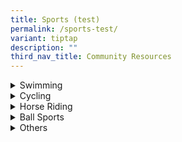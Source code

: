 ```yaml
---
title: Sports (test)
permalink: /sports-test/
variant: tiptap
description: ""
third_nav_title: Community Resources
---
```

<div data-type="detailGroup" class="isomer-accordion isomer-accordion-white">
<details class="isomer-details">
<summary>Swimming</summary>
<div data-type="detailsContent" class="isomer-details-content">
<table style="minWidth: 50px">
<colgroup>
<col>
<col>
</colgroup>
<tbody>
<tr>
<th rowspan="1" colspan="1">
<p>Organisation
<br>&amp; Contact Details</p>
</th>
<th rowspan="1" colspan="1">
<p>Programme Information</p>
</th>
</tr>
<tr>
<td rowspan="1" colspan="1">
<p><a href="http://www.aquafins.com.sg/index.html" rel="noopener nofollow" target="_blank">Aquafins</a>
</p>
<p></p>
<p>Tel: 9675 7531
<br>Email:
<br><a href="mailto:enquiry@aquafins.com.sg" rel="noopener noreferrer nofollow" target="_blank">enquiry@aquafins.com.sg</a>
</p>
</td>
<td rowspan="1" colspan="1">
<p>Start it Right Package (for children with special needs):</p>
<ul data-tight="true" class="tight">
<li>
<p>45 min/per lesson</p>
</li>
<li>
<p>Monday / Tuesday / Friday (Evening) Saturday (Morning &amp; Afternoon)</p>
</li>
<li>
<p>Pricing: $50 (one time payment) | $20/ per lesson | $80 (Aquatic social
story - Optional)</p>
</li>
</ul>
</td>
</tr>
<tr>
<td rowspan="1" colspan="1">
<p><a href="https://happyfish.sg/" rel="noopener nofollow" target="_blank">Happy Fish Swim School</a>
</p>
<p></p>
<p>Tel: 6589 8650
<br>Email:
<br><a href="mailto:admin@happyfish.sg" rel="noopener noreferrer nofollow" target="_blank">admin@happyfish.sg</a>
</p>
</td>
<td rowspan="1" colspan="1">
<p>1-to-1 lessons for children with special needs:</p>
<ul data-tight="true" class="tight">
<li>
<p>30 min/per lesson</p>
</li>
<li>
<p>Weekdays Pricing: $432/per 4 lessons (incl. GST)</p>
</li>
</ul>
</td>
</tr>
<tr>
<td rowspan="1" colspan="1">
<p><a href="https://privateswimminglesson.sg/learn-to-swim" rel="noopener nofollow" target="_blank">Swimray</a>
</p>
<p></p>
<p>Email:
<br><a href="mailto:Info@PrivateSwimmingLesson.sg" rel="noopener noreferrer nofollow" target="_blank">Info@PrivateSwimmingLesson.sg</a>
</p>
</td>
<td rowspan="1" colspan="1">
<p>Learn to Swim Programme (1-to-1 lessons for children with special needs):</p>
<ul data-tight="true" class="tight">
<li>
<p>45 mins/per lesson</p>
</li>
<li>
<p>Pricing: Group: $30-47.5/ per lesson | Individual: $70-80/ per lesso</p>
</li>
</ul>
</td>
</tr>
<tr>
<td rowspan="1" colspan="1">
<p><a href="https://www.swishswimming.com/" rel="noopener nofollow" target="_blank">Swish Swimming</a>
</p>
<p></p>
<p>Tel: 9832 2522
<br>Email:
<br><a href="mailto:admin@swishswimming.com" rel="noopener noreferrer nofollow" target="_blank">admin@swishswimming.com</a>
</p>
</td>
<td rowspan="1" colspan="1">
<p>Swish’ Special Needs Program (1-to-1 lessons for children with special
needs):</p>
<ul data-tight="true" class="tight">
<li>
<p>Timing: 30 mins/ per lesson</p>
</li>
<li>
<p>Pricing - Group (5:1): $40 Weekdays | $44 Weekends</p>
</li>
<li>
<p>Pricing - Individual: $84.70 Weekdays | $88.55 Weekend</p>
</li>
</ul>
</td>
</tr>
</tbody>
</table>
</div>
</details>
<details class="isomer-details">
<summary>Cycling</summary>
<div data-type="detailsContent" class="isomer-details-content">
<table style="minWidth: 50px">
<colgroup>
<col>
<col>
</colgroup>
<tbody>
<tr>
<th rowspan="1" colspan="1">
<p>Organisation
<br>&amp; Contact Details</p>
</th>
<th rowspan="1" colspan="1">
<p>Programme Information</p>
</th>
</tr>
<tr>
<td rowspan="1" colspan="1">
<p><a href="https://agelessbicyclists.org/" rel="noopener nofollow" target="_blank">Ageless Bicyclist</a>
</p>
<p></p>
<p>Tel: 97614317
<br>Email:
<br><a href="mailto:gday@agelessbicyclists.org" rel="noopener noreferrer nofollow" target="_blank">gday@agelessbicyclists.org</a>
</p>
</td>
<td rowspan="1" colspan="1">
<p>Inclusive recreation cycling program for individuals with Autism</p>
<p></p>
<ul data-tight="true" class="tight">
<li>
<p>Pedal enABLE: Inclusive cycling sessions for independent cyclists</p>
</li>
<li>
<p>ABL BikeFIX: Bike mechanic and repair workshop</p>
</li>
</ul>
</td>
</tr>
<tr>
<td rowspan="1" colspan="1">
<p><a href="https://cycleschoolsg.com/" rel="noopener nofollow" target="_blank">Cycle School SG</a>
</p>
<p></p>
<p>Tel: 97552844
<br>Email:
<br><a href="https://cycleschoolsg.com" rel="noopener noreferrer nofollow" target="_blank">https://cycleschoolsg.com</a>
</p>
</td>
<td rowspan="1" colspan="1">
<p>Open to children with ADD, ADHD, Autism (Mild Spectrum), Aspergers (Psychomotor),
Mild Intellectual Disability</p>
<p></p>
<p>Lessons Structure: Beginner / Intermediate / Advanced</p>
<p></p>
<p>Pricing: Individual: $90/per hour Private group: $75/per hour | Group
Lesson: $60/per hour</p>
</td>
</tr>
</tbody>
</table>
</div>
</details>
<details class="isomer-details">
<summary>Horse Riding</summary>
<div data-type="detailsContent" class="isomer-details-content">
<table style="minWidth: 50px">
<colgroup>
<col>
<col>
</colgroup>
<tbody>
<tr>
<th rowspan="1" colspan="1">
<p>Organisation
<br>&amp; Contact Details</p>
</th>
<th rowspan="1" colspan="1">
<p>Programme Information</p>
</th>
</tr>
<tr>
<td rowspan="1" colspan="1">
<p><a href="https://www.equal.org.sg/" rel="noopener nofollow" target="_blank">Equal Ark</a>
</p>
<p></p>
<p>Tel: 6904 0422
<br>Email:
<br><a href="mailto:youthprogramme@equal.org.sg" rel="noopener noreferrer nofollow" target="_blank">youthprogramme@equal.org.sg</a>
<br><a href="mailto:familyprogramme@equal.org.sg" rel="noopener noreferrer nofollow" target="_blank">familyprogramme@equal.org.sg</a>
</p>
</td>
<td rowspan="1" colspan="1">
<p>Horse Therapy to build the child’s socio-emotional skills</p>
<ul data-tight="true" class="tight">
<li>
<p>Youth Programme (7-21 years old)</p>
<ul data-tight="true" class="tight">
<li>
<p>Timing: 2.5 hours | 10-18 weekly sessions</p>
</li>
<li>
<p>Requires a referral (Approach School Social Worker)</p>
<p></p>
</li>
</ul>
</li>
<li>
<p>EQUAL Family Programme</p>
<ul data-tight="true" class="tight">
<li>
<p>Only 5 participants per family</p>
</li>
<li>
<p>Pricing: $60/ per family and per session (5 sessions in total)</p>
</li>
</ul>
</li>
</ul>
</td>
</tr>
<tr>
<td rowspan="1" colspan="1">
<p><a href="http://rdasingapore.org/" rel="noopener nofollow" target="_blank">Riding for the Disabled Association</a>
</p>
<p></p>
<p>Tel: 6250 0176
<br>Email:
<br><a href="mailto:mail@rdasingapore.org.sg" rel="noopener noreferrer nofollow" target="_blank">mail@rdasingapore.org.sg</a>
</p>
</td>
<td rowspan="1" colspan="1">
<p>Charity that provides free equine-assisted therapy (hippotherapy) to children
and adults with physical and mental disabilities.</p>
<p></p>
<ul data-tight="true" class="tight">
<li>
<p>Therapeutic Riding Programme</p>
<ul data-tight="true" class="tight">
<li>
<p>Sign up via school referral or SSAs</p>
</li>
<li>
<p>Entitled to 9-10 week course</p>
</li>
<li>
<p></p>
</li>
</ul>
</li>
<li>
<p>Ground Programme (Aged 5 or older / Below 60kg)</p>
<ul data-tight="true" class="tight">
<li>
<p>Waiting List: Approximately 6-9 months</p>
</li>
</ul>
</li>
</ul>
</td>
</tr>
</tbody>
</table>
</div>
</details>
<details class="isomer-details">
<summary>Ball Sports</summary>
<div data-type="detailsContent" class="isomer-details-content">
<table style="minWidth: 50px">
<colgroup>
<col>
<col>
</colgroup>
<tbody>
<tr>
<th rowspan="1" colspan="1">
<p>Organisation
<br>&amp; Contact Details</p>
</th>
<th rowspan="1" colspan="1">
<p>Programme Information</p>
</th>
</tr>
<tr>
<td rowspan="1" colspan="1">
<p><a href="https://sgprosoccer.business.site/" rel="noopener nofollow" target="_blank">Singapore Pro Soccer Academy</a>
</p>
<p></p>
<p>Tel: 8742 8292</p>
</td>
<td rowspan="1" colspan="1">
<p>Training sessions integrates mainstream youths and youths with special
needs</p>
<ul data-tight="true" class="tight">
<li>
<p>Weekdays (7am-1pm) / (7pm - 10pm) Saturday (7-am - 11pm) / Sunday (7am
- 8pm)</p>
</li>
<li>
<p>Pricing: Depends on the event</p>
</li>
</ul>
</td>
</tr>
<tr>
<td rowspan="1" colspan="1">
<p><a href="https://www.specialolympics.org.sg/" rel="noopener nofollow" target="_blank">Special Olympics Singapore</a>
</p>
<p></p>
<p>Tel: 6293 3182
<br>Email:
<br><a href="mailto:admin@specialolympics.org.sg" rel="noopener noreferrer nofollow" target="_blank">admin@specialolympics.org.sg</a>
</p>
</td>
<td rowspan="1" colspan="1">
<p>Sports training and competition (Athletics, badminton, bowling, basketball,
floorball and swimming)</p>
<p></p>
<ul data-tight="true" class="tight">
<li>
<p>Other Programmes:</p>
<ul data-tight="true" class="tight">
<li>
<p>Young Athletes (2-7 years old)</p>
</li>
<li>
<p>Athletes Leadership Program</p>
</li>
<li>
<p>Motor Activity Training Program (MATP_</p>
</li>
</ul>
</li>
</ul>
</td>
</tr>
<tr>
<td rowspan="1" colspan="1">
<p><a href="https://sportcares.sportsingapore.gov.sg/persons-with-disabilities/ongoing-programmes/" rel="noopener nofollow" target="_blank">Sports Cares:Playability</a>
</p>
<p></p>
<p>Email:
<br><a href="mailto:inclusivesport@sport.gov.sg" rel="noopener noreferrer nofollow" target="_blank">inclusivesport@sport.gov.sg</a>
</p>
</td>
<td rowspan="1" colspan="1">
<ul data-tight="true" class="tight">
<li>
<p>Wheelchair Rugby (For persons with physical impairment)</p>
<ul data-tight="true" class="tight">
<li>
<p>Age: 16 years old and above</p>
</li>
<li>
<p>Timing: 7 - 9:30pm</p>
</li>
</ul>
</li>
<li>
<p>Soundball (For persons with visual impairment)</p>
<ul data-tight="true" class="tight">
<li>
<p>Timing: 8am - 10am (Mondays) | 4 - 6pm (Saturdays)</p>
</li>
</ul>
</li>
</ul>
</td>
</tr>
</tbody>
</table>
</div>
</details>
<details class="isomer-details">
<summary>Others</summary>
<div data-type="detailsContent" class="isomer-details-content">
<table style="minWidth: 50px">
<colgroup>
<col>
<col>
</colgroup>
<tbody>
<tr>
<td rowspan="1" colspan="1">
<p><strong>Organisation<br>&amp; Contact Details</strong>
</p>
</td>
<td rowspan="1" colspan="1">
<p><strong>Programme Information</strong>
</p>
</td>
</tr>
<tr>
<td rowspan="1" colspan="1">
<p><a href="https://www.allthatroller.com/" rel="noopener nofollow" target="_blank">All That Roller</a>
</p>
<p></p>
<p>Tel: 9793 3844
<br>Email:
<br><a href="mailto:hello@allthatroller.com" rel="noopener noreferrer nofollow" target="_blank">hello@allthatroller.com</a>
</p>
<p></p>
</td>
<td rowspan="1" colspan="1">
<p>In-line skating training to help individuals gain confidence to skate.
Lessons for people with special needs are held on 1-to-1 basis</p>
<ul data-tight="true" class="tight">
<li>
<p>Timing: 45 minutes | Saturdays &amp; Sundays Morning: 9 am /9:50 am/ 10:40
am Afternoon: 3pm / 3:50pm / 4:40 pm</p>
</li>
<li>
<p>Pricing: $80-130/per session</p>
</li>
</ul>
</td>
</tr>
<tr>
<td rowspan="1" colspan="1">
<p><a href="https://anandamarga.org.sg/" rel="noopener nofollow" target="_blank">Ananda Marga</a>
</p>
<p></p>
<p>Tel: 87724779
<br>Email:
<br><a href="mailto:yoga@anandamarga.org.sg" rel="noopener noreferrer nofollow" target="_blank">yoga@anandamarga.org.sg</a>
</p>
</td>
<td rowspan="1" colspan="1">
<p>Yoga classes</p>
<ul data-tight="true" class="tight">
<li>
<p>Open to children aged 8-12 years old and those with special needs</p>
</li>
<li>
<p>Timing: weekdays (9am - 10pm) or weekends (8am-4pm)</p>
</li>
<li>
<p>Pricing: Walk-in Fee: $10 / Zoom: $10 One month package: $54 (Walk-in)
/ $38 (Zoom)</p>
</li>
</ul>
</td>
</tr>
<tr>
<td rowspan="1" colspan="1">
<p><a href="https://exhale.com.sg/" rel="noopener nofollow" target="_blank">Exhale</a>
</p>
<p></p>
<p>Tel: 81561350
<br>Email:
<br><a href="mailto:connect@exhale.com.sg" rel="noopener noreferrer nofollow" target="_blank">connect@exhale.com.sg</a>
</p>
</td>
<td rowspan="1" colspan="1">
<p>Private yoga session tailored to the needs of the student</p>
<ul data-tight="true" class="tight">
<li>
<p>Price: $150/per hour (drop-in)</p>
</li>
<li>
<p>Alternative packages: 3 session / 10 sessions / 20 sessions</p>
</li>
</ul>
</td>
</tr>
<tr>
<td rowspan="1" colspan="1">
<p><a href="https://bounceinc.com.sg/" rel="noopener nofollow" target="_blank">Bounce Singapore</a>
</p>
<p></p>
<p>Tel: 6816 2879
<br>Email:
<br><a href="mailto:enquiries@bounceinc.com.sg" rel="noopener noreferrer nofollow" target="_blank">enquiries@bounceinc.com.sg</a>
</p>
</td>
<td rowspan="1" colspan="1">
<p>A trampoline park in the central region which welcomes persons with disabilities</p>
<ul data-tight="true" class="tight">
<li>
<p>Price: Student: $23.90 (1st Hour) | $18 (2nd Hour)</p>
</li>
<li>
<p>2-hour superpass: $33.9</p>
</li>
</ul>
</td>
</tr>
<tr>
<td rowspan="1" colspan="1">
<p><a href="https://www.runninghour.com/" rel="noopener nofollow" target="_blank">Runninghour</a>
</p>
<p></p>
<p>Tel: 90505398
<br>Email:
<br><a href="mailto:admin@runninghour.com" rel="noopener noreferrer nofollow" target="_blank">admin@runninghour.com</a>
</p>
</td>
<td rowspan="1" colspan="1">
<p>An inclusive running club, promoting integration of people with special
needs through running</p>
<p>Timing: No-commitment / Sign-up 2 days before the event</p>
<ul data-tight="true" class="tight">
<li>
<p>Tuesdays: 7-8pm | Outdoor running @Singapore Sports Hub</p>
</li>
<li>
<p>Wednesdays: 6:45 - 7:45pm | Yoga @100plus Promenade Thursdays:</p>
</li>
<li>
<p>7-8pm | Fun Fitness @Singapore Sports Hub</p>
</li>
</ul>
</td>
</tr>
<tr>
<td rowspan="1" colspan="1">
<p><a href="https://www.minds.org.sg/for-adults/mtc/" rel="noopener nofollow" target="_blank">MeToo! Club (MINDS)</a>
</p>
<p></p>
<p>Tel: 65478502 / 83399751
<br>Email:
<br><a href="mailto:mtc@minds.org.sg" rel="noopener noreferrer nofollow" target="_blank">mtc@minds.org.sg</a>
</p>
</td>
<td rowspan="1" colspan="1">
<p>Leisure activities for persons with disabilities and their caregivers</p>
<ul data-tight="true" class="tight">
<li>
<p>Current Activities:</p>
<ul data-tight="true" class="tight">
<li>
<p>Rock climbing</p>
</li>
<li>
<p>Workout</p>
</li>
<li>
<p>Bowling</p>
</li>
<li>
<p>Hiking</p>
</li>
<li>
<p>Weekly Fitness Games (Thursday)</p>
<p></p>
</li>
</ul>
</li>
<li>
<p>Pricing:</p>
<ul data-tight="true" class="tight">
<li>
<p>10 sessions | $100 for all sessions (Member’s home)</p>
</li>
<li>
<p>Ad-hoc | $25/per hour (Member’s home)</p>
</li>
<li>
<p>$150 per year (Membership) | $10/per session (Ad-hoc Membership</p>
</li>
</ul>
</li>
</ul>
</td>
</tr>
<tr>
<td rowspan="1" colspan="1">
<p><a href="https://www.innervatefit.com/adaptives" rel="noopener nofollow" target="_blank">Innervate</a>
</p>
<p></p>
<p>Tel: 88863099
<br>Email:
<br><a href="mailto:info@innervatefit.com" rel="noopener noreferrer nofollow" target="_blank">info@innervatefit.com</a>
</p>
</td>
<td rowspan="1" colspan="1">
<p>Adaptive Athletes Program - Crossfit specifically designed for individuals
with disabilities</p>
<ul data-tight="true" class="tight">
<li>
<p>Timing:</p>
<ul data-tight="true" class="tight">
<li>
<p>Monday/Tuesday/Wednesday (8:15 am)</p>
</li>
<li>
<p>Thursday (8:15 am/ 6:15pm)</p>
</li>
<li>
<p>Saturday (8:30 am)</p>
</li>
</ul>
</li>
<li>
<p>Price: $125 (12 sessions)</p>
</li>
</ul>
</td>
</tr>
<tr>
<td rowspan="1" colspan="1">
<p><a href="https://www.bazgym.com/" rel="noopener nofollow" target="_blank">BazGym</a>
</p>
<p></p>
<p>Tel: 6256 8191 (JOM)/
<br>6686 4309 (Jurong)/
<br>6386 0322 (Punggol)
<br>Email:
<br><a href="mailto:administrator@bazgym.com" rel="noopener noreferrer nofollow" target="_blank">administrator@bazgym.com</a>
</p>
</td>
<td rowspan="1" colspan="1">
<p>PhysioGym programme for children with special needs</p>
<ul data-tight="true" class="tight">
<li>
<p>Timing: 11 lessons/ per term of 3 months</p>
</li>
<li>
<p>Pricing:</p>
<ul data-tight="true" class="tight">
<li>
<p>(Non-parent): $478-505 (Weekday) | $505-$532 (Weekend)</p>
</li>
<li>
<p>(With parent): $534-562 (Weekday) | $562-592 (Weekend)</p>
</li>
</ul>
</li>
</ul>
</td>
</tr>
</tbody>
</table>
</div>
</details>
</div>
<p></p>